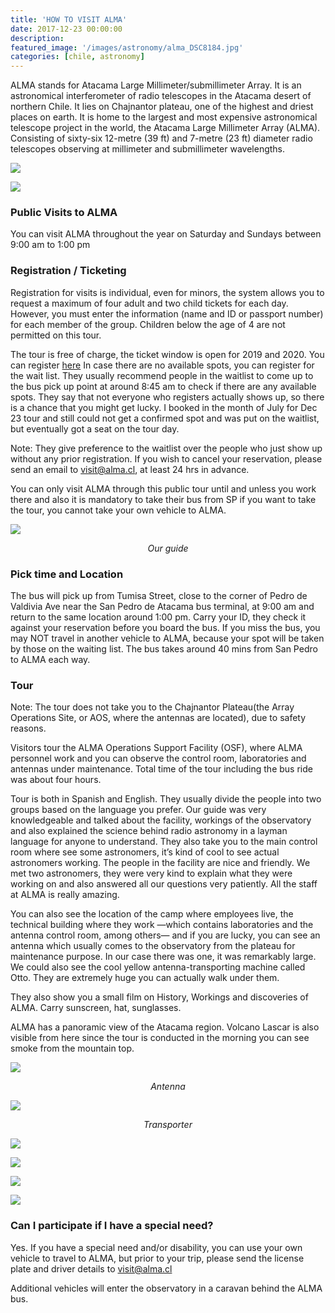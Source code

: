 ```yaml
---
title: 'HOW TO VISIT ALMA'
date: 2017-12-23 00:00:00
description:
featured_image: '/images/astronomy/alma_DSC8184.jpg'
categories: [chile, astronomy]
---
```


ALMA stands for Atacama Large Millimeter/submillimeter Array. It is an astronomical interferometer of radio telescopes in the Atacama desert of northern Chile. It lies on Chajnantor plateau, one of the highest and driest places on earth. It is home to the largest and most expensive astronomical telescope project in the world, the Atacama Large Millimeter Array (ALMA). Consisting of sixty-six 12-metre (39 ft) and 7-metre (23 ft) diameter radio telescopes observing at millimeter and submillimeter wavelengths.

![](/images/astronomy/alma_DSC8155.jpg)

![](/images/astronomy/alma_DSC8184.jpg)

### Public Visits to ALMA
You can visit ALMA throughout the year on Saturday and Sundays between 9:00 am to 1:00 pm


### Registration / Ticketing
Registration for visits is individual, even for minors, the system allows you to request a maximum of four adult and two child tickets for each day. However, you must enter the information (name and ID or passport number) for each member of the group. Children below the age of 4 are not permitted on this tour.

The tour is free of charge, the ticket window is open for 2019 and 2020. You can register [here](https://welcu.com/alma/visit-2019)
In case there are no available spots, you can register for the wait list. They usually recommend people in the waitlist to come up to the bus pick up point at around 8:45 am to check if there are any available spots. They say that not everyone who registers actually shows up, so there is a chance that you might get lucky. I booked in the month of July for Dec 23 tour and still could not get a confirmed spot and was put on the waitlist, but eventually got a seat on the tour day.

Note: They give preference to the waitlist over the people who just show up without any prior registration.
If you wish to cancel your reservation, please send an email to visit@alma.cl, at least 24 hrs in advance.

You can only visit ALMA through this public tour until and unless you work there and also it is mandatory to take their bus from SP if you want to take the tour, you cannot take your own vehicle to ALMA.

![](/images/astronomy/alma_DSC8163.jpg)
*<center class="image-caption">Our guide</center>*


### Pick time and Location
The bus will pick up from Tumisa Street, close to the corner of Pedro de Valdivia Ave near the San Pedro de Atacama bus terminal, at 9:00 am and return to the same location around 1:00 pm. Carry your ID, they check it against your reservation before you board the bus.
If you miss the bus, you may NOT travel in another vehicle to ALMA, because your spot will be taken by those on the waiting list.
The bus takes around 40 mins from San Pedro to ALMA each way.


### Tour
Note: The tour does not take you to the Chajnantor Plateau(the Array Operations Site, or AOS, where the antennas are located), due to safety reasons.

Visitors tour the ALMA Operations Support Facility (OSF), where ALMA personnel work and you can observe the control room, laboratories and antennas under maintenance. Total time of the tour including the bus ride was about four hours.

Tour is both in Spanish and English. They usually divide the people into two groups based on the language you prefer. Our guide was very knowledgeable and talked about the facility, workings of the observatory and also explained the science behind radio astronomy in a layman language for anyone to understand. They also take you to the main control room where see some astronomers, it’s kind of cool to see actual astronomers working. The people in the facility are nice and friendly. We met two astronomers, they were very kind to explain what they were working on and also answered all our questions very patiently. All the staff at ALMA is really amazing.

You can also see the location of the camp where employees live, the technical building where they work —which contains laboratories and the antenna control room, among others— and if you are lucky, you can see an antenna which usually comes to the observatory from the plateau for maintenance purpose. In our case there was one, it was remarkably large. We could also see the cool yellow antenna-transporting machine called Otto. They are extremely huge you can actually walk under them.

They also show you a small film on History, Workings and discoveries of ALMA.
Carry sunscreen, hat, sunglasses.

ALMA has a panoramic view of the Atacama region. Volcano Lascar is also visible from here since the tour is conducted in the morning you can see smoke from the mountain top.


![](/images/astronomy/alma_DSC8183.jpg)
*<center>Antenna</center>*

![](/images/astronomy/alma_DSC8198.jpg)
*<center>Transporter</center>*


![](/images/astronomy/alma_DSC8180.jpg)

![](/images/astronomy/alma_DSC8175.jpg)

![](/images/astronomy/alma_DSC8167.jpg)

![](/images/astronomy/alma_DSC8173.jpg)

### Can I participate if I have a special need?
Yes. If you have a special need and/or disability, you can use your own vehicle to travel to ALMA, but prior to your trip, please send the license plate and driver details to visit@alma.cl

Additional vehicles will enter the observatory in a caravan behind the ALMA bus.


